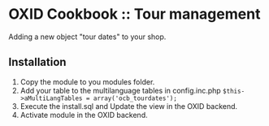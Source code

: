 OXID Cookbook :: Tour management
=============================
Adding a new object "tour dates" to your shop.

Installation
------------
1.    Copy the module to you modules folder.
2.    Add your table to the multilanguage tables in config.inc.php 
      `$this->aMultiLangTables = array('ocb_tourdates');`
3.    Execute the install.sql and Update the view in the OXID backend.
4.    Activate module in the OXID backend.

